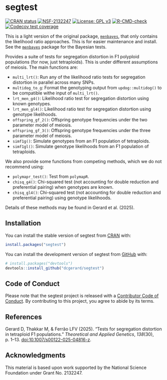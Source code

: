 
<!-- README.md is generated from README.Rmd. Please edit that file -->

# segtest

<!-- badges: start -->

[![CRAN
status](https://www.r-pkg.org/badges/version/segtest)](https://CRAN.R-project.org/package=segtest)
[![NSF-2132247](https://img.shields.io/badge/NSF-2132247-blue.svg)](https://www.nsf.gov/awardsearch/showAward?AWD_ID=2132247)
[![License: GPL
v3](https://img.shields.io/badge/License-GPL%20v3-blue.svg)](https://www.gnu.org/licenses/gpl-3.0)
[![R-CMD-check](https://github.com/dcgerard/segtest/actions/workflows/R-CMD-check.yaml/badge.svg)](https://github.com/dcgerard/segtest/actions/workflows/R-CMD-check.yaml)
[![Codecov test
coverage](https://codecov.io/gh/dcgerard/segtest/graph/badge.svg)](https://app.codecov.io/gh/dcgerard/segtest)
<!-- badges: end -->

This is a light version of the original package,
[`menbayes`](https://github.com/dcgerard/menbayes), that only contains
the likelihood ratio approaches. This is for easier maintenance and
install. See the [`menbayes`](https://github.com/dcgerard/menbayes)
package for the Bayesian tests.

Provides a suite of tests for segregation distortion in F1 polyploid
populations (for now, just tetraploids). This is under different
assumptions of meiosis. The main functions are:

- `multi_lrt()`: Run any of the likelihood ratio tests for segregation
  distortion in parallel across many SNPs.
- `multidog_to_g`: Format the genotyping output from `updog::multidog()`
  to be compatible withe input of `multi_lrt()`.
- `lrt_men_g4()`: Likelihood ratio test for segregation distortion using
  known genotypes.
- `lrt_men_gl4()`: Likelihood ratio test for segregation distortion
  using genotype likelihoods.
- `offspring_gf_2()`: Offspring genotype frequencies under the two
  parameter model of meiosis.
- `offspring_gf_3()`: Offspring genotype frequencies under the three
  parameter model of meiosis.
- `simf1g()`: Simulate genotypes from an F1 population of tetraploids.
- `simf1gl()`: Simulate genotype likelihoods from an F1 population of
  tetraploids.

We also provide some functions from competing methods, which we do not
recommend using:

- `polymapr_test()`: Test from `polymapR`.
- `chisq_g4()`: Chi-squared test (not accounting for double reduction
  and preferential pairing) when genotypes are known.
- `chisq_gl4()`: Chi-squared test (not accounting for double reduction
  and preferential pairing) using genotype likelihoods.

Details of these methods may be found in Gerard et al. (2025).

## Installation

You can install the stable version of segtest from
[CRAN](https://cran.r-project.org/package=segtest) with:

``` r
install.packages("segtest")
```

You can install the development version of segtest from
[GitHub](https://github.com/dcgerard/segtest) with:

``` r
# install.packages("devtools")
devtools::install_github("dcgerard/segtest")
```

## Code of Conduct

Please note that the segtest project is released with a [Contributor
Code of
Conduct](https://contributor-covenant.org/version/2/1/CODE_OF_CONDUCT.html).
By contributing to this project, you agree to abide by its terms.

## References

Gerard D, Thakkar M, & Ferrão LFV (2025). “Tests for segregation
distortion in tetraploid F1 populations.” *Theoretical and Applied
Genetics*, *138*(30), p. 1–13.
[doi:10.1007/s00122-025-04816-z](https://doi.org/10.1007/s00122-025-04816-z).

## Acknowledgments

This material is based upon work supported by the National Science
Foundation under Grant No. 2132247.

